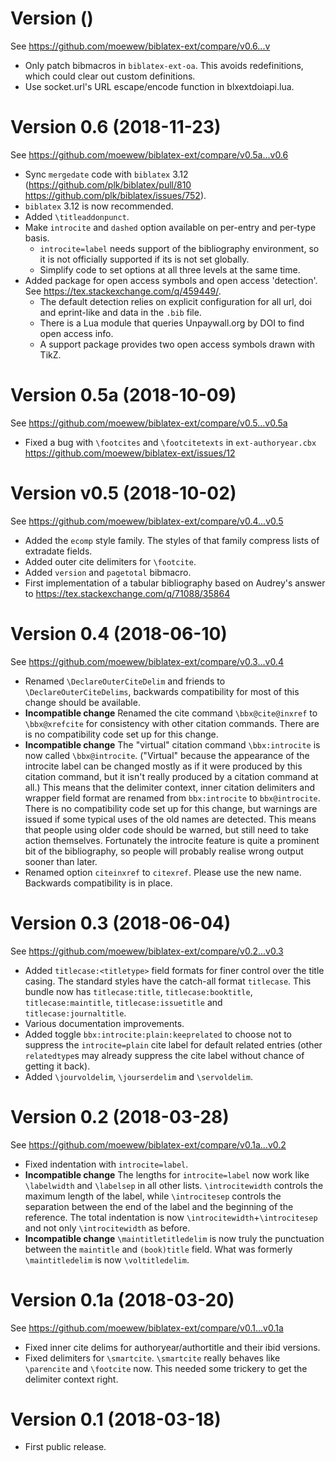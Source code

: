 # Version <version> (<date>)
See https://github.com/moewew/biblatex-ext/compare/v0.6...v<version>
- Only patch bibmacros in `biblatex-ext-oa`. This avoids redefinitions,
  which could clear out custom definitions.
- Use socket.url's URL escape/encode function in blxextdoiapi.lua.

# Version 0.6 (2018-11-23)
See https://github.com/moewew/biblatex-ext/compare/v0.5a...v0.6
- Sync `mergedate` code with `biblatex` 3.12
  (https://github.com/plk/biblatex/pull/810
   https://github.com/plk/biblatex/issues/752).
- `biblatex` 3.12 is now recommended.
- Added `\titleaddonpunct`.
- Make `introcite` and `dashed` option available on per-entry and
  per-type basis.
  - `introcite=label` needs support of the bibliography environment,
    so it is not officially supported if its is not set globally.
  - Simplify code to set options at all three levels at the same time.
- Added package for open access symbols and open access 'detection'.
  See https://tex.stackexchange.com/q/459449/.
  - The default detection relies on explicit configuration for all url,
    doi and eprint-like and data in the `.bib` file.
  - There is a Lua module that queries Unpaywall.org by DOI to find
    open access info.
  - A support package provides two open access symbols drawn with TikZ.

# Version 0.5a (2018-10-09)
See https://github.com/moewew/biblatex-ext/compare/v0.5...v0.5a
- Fixed a bug with `\footcites` and `\footcitetexts` in `ext-authoryear.cbx`
  https://github.com/moewew/biblatex-ext/issues/12

# Version v0.5 (2018-10-02)
See https://github.com/moewew/biblatex-ext/compare/v0.4...v0.5
- Added the `ecomp` style family. The styles of that family compress lists of
  extradate fields.
- Added outer cite delimiters for `\footcite`.
- Added `version` and `pagetotal` bibmacro.
- First implementation of a tabular bibliography based on Audrey's answer to
  https://tex.stackexchange.com/q/71088/35864

# Version 0.4 (2018-06-10)
See https://github.com/moewew/biblatex-ext/compare/v0.3...v0.4
- Renamed `\DeclareOuterCiteDelim` and friends to `\DeclareOuterCiteDelims`,
  backwards compatibility for most of this change should be available.
- **Incompatible change** Renamed the cite command `\bbx@cite@inxref` to
  `\bbx@xrefcite` for consistency with other citation commands.
  There are is no compatibility code set up for this change.
- **Incompatible change** The "virtual" citation command `\bbx:introcite`
  is now called `\bbx@introcite`. ("Virtual" because the appearance of the
  introcite label can be changed mostly as if it were produced by this citation
  command, but it isn't really produced by a citation command at all.)
  This means that the delimiter context, inner citation delimiters and wrapper
  field format are renamed from `bbx:introcite` to `bbx@introcite`.
  There is no compatibility code set up for this change, but warnings are
  issued if some typical uses of the old names are detected. This means that
  people using older code should be warned, but still need to take action
  themselves. Fortunately the introcite feature is quite a prominent bit of
  the bibliography, so people will probably realise wrong output sooner than
  later.
- Renamed option `citeinxref` to `citexref`. Please use the new name.
  Backwards compatibility is in place.

# Version 0.3 (2018-06-04)
See https://github.com/moewew/biblatex-ext/compare/v0.2...v0.3
- Added `titlecase:<titletype>` field formats for finer control over the title
  casing. The standard styles have the catch-all format `titlecase`. This
  bundle now has `titlecase:title`, `titlecase:booktitle`,
  `titlecase:maintitle`, `titlecase:issuetitle` and `titlecase:journaltitle`.
- Various documentation improvements.
- Added toggle `bbx:introcite:plain:keeprelated` to choose not to suppress the
  `introcite=plain` cite label for default related entries (other
  `relatedtype`s may already suppress the cite label without chance of getting
  it back).
- Added `\jourvoldelim`, `\jourserdelim` and `\servoldelim`.

# Version 0.2 (2018-03-28)
See https://github.com/moewew/biblatex-ext/compare/v0.1a...v0.2
- Fixed indentation with `introcite=label`.
- **Incompatible change** The lengths for `introcite=label` now work like
  `\labelwidth` and `\labelsep` in all other lists.
  `\introcitewidth` controls the maximum length of the label, while
  `\introcitesep` controls the separation between the end of the label and
  the beginning of the reference.
  The total indentation is now `\introcitewidth`+`\introcitesep` and not
  only `\introcitewidth` as before.
- **Incompatible change** `\maintitletitledelim` is now truly the punctuation
  between the `maintitle` and `(book)title` field.
  What was formerly `\maintitledelim` is now `\voltitledelim`.

# Version 0.1a (2018-03-20)
See https://github.com/moewew/biblatex-ext/compare/v0.1...v0.1a
- Fixed inner cite delims for authoryear/authortitle and their ibid versions.
- Fixed delimiters for `\smartcite`.
  `\smartcite` really behaves like `\parencite` and `\footcite` now.
  This needed some trickery to get the delimiter context right.

# Version 0.1 (2018-03-18)
- First public release.
